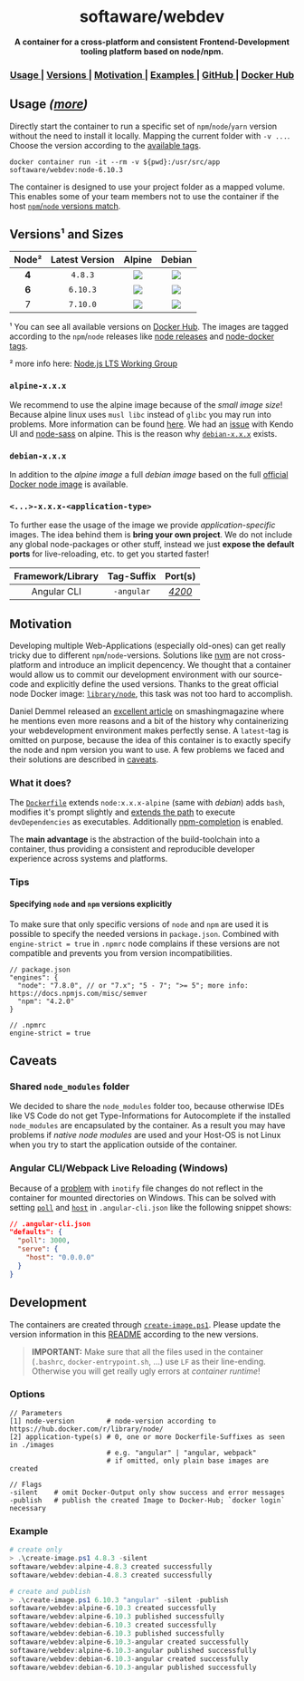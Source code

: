 <h1 align="center">softaware/webdev</h1>
<div align="center">
  <strong>A container for a cross-platform and consistent Frontend-Development tooling platform based on node/npm.</strong>
</div>

<div align="center">
  <h3>
    <a href="#usage-more">
      Usage
    </a>
    <span> | </span>
    <a href="#versions-and-sizes">
      Versions
    </a>
    <span> | </span>
    <a href="#motivation">
      Motivation
    </a>
    <span> | </span>
    <a href="https://github.com/softawaregmbh/docker-webdev/tree/master/examples">
      Examples
    </a>
    <span> | </span>
    <a href="https://github.com/softawaregmbh/docker-webdev">
      GitHub
    </a>
    <span> | </span>
    <a href="https://hub.docker.com/r/softaware/webdev/">
      Docker Hub
    </a>
  </h3>
</div>


## Usage *([more](https://github.com/softawaregmbh/docker-webdev/tree/master/examples))*
Directly start the container to run a specific set of `npm`/`node`/`yarn` version without the need to install it locally. Mapping the current folder with `-v ...`. Choose the version according to the [available tags](https://hub.docker.com/r/softaware/webdev/tags/).
```
docker container run -it --rm -v ${pwd}:/usr/src/app softaware/webdev:node-6.10.3
```

The container is designed to use your project folder as a mapped volume. This enables some of your team members not to use the container if the host [`npm`/`node` versions match](#specifying-node-and-npm-versions-explicitly).


## Versions¹ and Sizes
| Node² | Latest Version | Alpine | Debian |
| :---: | :---: | :---: | :---: |
| **4** | `4.8.3` | [![](https://images.microbadger.com/badges/image/softaware/webdev:alpine-4.8.3.svg)](https://microbadger.com/images/softaware/webdev:alpine-4.8.3) | [![](https://images.microbadger.com/badges/image/softaware/webdev:debian-4.8.3.svg)](https://microbadger.com/images/softaware/webdev:debian-4.8.3) |
| **6** | `6.10.3` | [![](https://images.microbadger.com/badges/image/softaware/webdev:alpine-6.10.3.svg)](https://microbadger.com/images/softaware/webdev:alpine-6.10.3) | [![](https://images.microbadger.com/badges/image/softaware/webdev:debian-6.10.3.svg)](https://microbadger.com/images/softaware/webdev:debian-6.10.3) |
| 7 | `7.10.0` | [![](https://images.microbadger.com/badges/image/softaware/webdev:alpine-7.10.0.svg)](https://microbadger.com/images/softaware/webdev:alpine-7.10.0) | [![](https://images.microbadger.com/badges/image/softaware/webdev:debian-7.10.0.svg)](https://microbadger.com/images/softaware/webdev:debian-7.10.0) |

¹ You can see all available versions on [Docker Hub](https://hub.docker.com/r/softaware/webdev/tags/). The images are tagged according to the `npm`/`node` releases like [node releases](https://nodejs.org/en/download/releases/) and [node-docker tags](https://hub.docker.com/r/library/node/).

² more info here: [Node.js LTS Working Group](https://github.com/nodejs/LTS)

### `alpine-x.x.x`
We recommend to use the alpine image because of the *small image size*!
Because alpine linux uses `musl libc` instead of `glibc` you may run into problems. More information can be found [here](https://github.com/nodejs/docker-node#nodealpine).
We had an [issue](https://github.com/sass/node-sass/issues/1858) with Kendo UI and [node-sass](https://github.com/sass/node-sass) on alpine.
This is the reason why [`debian-x.x.x`](#debian-xxx) exists.

### `debian-x.x.x`
In addition to the *alpine image* a full *debian image* based on the full [official Docker node image](https://github.com/nodejs/docker-node#nodeversion) is available.

### `<...>-x.x.x-<application-type>`
To further ease the usage of the image we provide *application-specific* images.
The idea behind them is **bring your own project**.
We do not include any global node-packages or other stuff, instead we just **expose the default ports** for live-reloading, etc. to get you started faster!

| Framework/Library | Tag-Suffix | Port(s) |
| :---: | :---: | :---: |
| Angular CLI | `-angular` | *[4200](https://github.com/angular/angular-cli#generating-and-serving-an-angular-project-via-a-development-server)* |


## Motivation
Developing multiple Web-Applications (especially old-ones) can get really tricky due to different `npm`/`node`-versions. Solutions like [nvm](https://github.com/creationix/nvm) are not cross-platform and introduce an implicit depencency.
We thought that a container would allow us to commit our development environment with our source-code and explicitly define the used versions.
Thanks to the great official node Docker image: [`library/node`](https://hub.docker.com/_/node/), this task was not too hard to accomplish.

Daniel Demmel released an [excellent article](https://www.smashingmagazine.com/2016/04/stop-installing-your-webdev-environment-locally-with-docker/) on smashingmagazine where he mentions even more reasons and a bit of the history why containerizing your webdevelopment environment makes perfectly sense.
A `latest`-tag is omitted on purpose, because the idea of this container is to exactly specify the node and npm version you want to use.
A few problems we faced and their solutions are described in [caveats](#caveats).

### What it does?
The [`Dockerfile`](https://github.com/softawaregmbh/docker-webdev/tree/master/images/Dockerfile.alpine) extends `node:x.x.x-alpine` (same with *debian*) adds `bash`, modifies it's prompt slightly and [extends the path](https://github.com/softawaregmbh/docker-webdev/tree/master/images/Dockerfile.alpine#L6) to execute `devDependencies` as executables. Additionally [npm-completion](https://docs.npmjs.com/cli/completion) is enabled.

The **main advantage** is the abstraction of the build-toolchain into a container, thus providing a consistent and reproducible developer experience across systems and platforms.

### Tips
#### Specifying `node` and `npm` versions explicitly
To make sure that only specific versions of `node` and `npm` are used it is possible to specify the needed versions in `package.json`.
Combined with `engine-strict = true` in `.npmrc` node complains if these versions are not compatible and prevents you from version incompatibilities.

```
// package.json
"engines": {
  "node": "7.8.0", // or "7.x"; "5 - 7"; ">= 5"; more info: https://docs.npmjs.com/misc/semver
  "npm": "4.2.0"
}
```
```
// .npmrc
engine-strict = true
```


## Caveats
### Shared `node_modules` folder
We decided to share the `node_modules` folder too, because otherwise IDEs like VS Code do not get Type-Informations for Autocomplete if the installed `node_modules` are encapsulated by the container. As a result you may have problems if *native node modules* are used and your Host-OS is not Linux when you try to start the application outside of the container.

### Angular CLI/Webpack Live Reloading (Windows)
Because of a [problem](https://docs.docker.com/docker-for-windows/troubleshoot/#inotify-on-shared-drives-does-not-work) with `inotify` file changes do not reflect in the container for mounted directories on Windows. This can be solved with setting 
[`poll`](https://github.com/angular/angular-cli/pull/1814#issuecomment-241854816) and [`host`](https://github.com/angular/angular-cli/issues/4471) in `.angular-cli.json` like the following snippet shows:
```json
// .angular-cli.json
"defaults": {
  "poll": 3000,
  "serve": {
    "host": "0.0.0.0"
  }
}
```


## Development
The containers are created through [`create-image.ps1`](https://github.com/softawaregmbh/docker-webdev/tree/master/create-image.ps1). Please update the version information in this [README](https://github.com/softawaregmbh/docker-webdev/blob/master/README.md) according to the new versions.

> **IMPORTANT:** Make sure that all the files used in the container (`.bashrc`, `docker-entrypoint.sh`, ...) use `LF` as their line-ending. Otherwise you will get really ugly errors at *container runtime*!

### Options
```
// Parameters
[1] node-version        # node-version according to https://hub.docker.com/r/library/node/
[2] application-type(s) # 0, one or more Dockerfile-Suffixes as seen in ./images
                        # e.g. "angular" | "angular, webpack"
                        # if omitted, only plain base images are created

// Flags
-silent    # omit Docker-Output only show success and error messages
-publish   # publish the created Image to Docker-Hub; `docker login` necessary
```

### Example
```powershell
# create only
> .\create-image.ps1 4.8.3 -silent
softaware/webdev:alpine-4.8.3 created successfully
softaware/webdev:debian-4.8.3 created successfully

# create and publish
> .\create-image.ps1 6.10.3 "angular" -silent -publish
softaware/webdev:alpine-6.10.3 created successfully
softaware/webdev:alpine-6.10.3 published successfully
softaware/webdev:debian-6.10.3 created successfully
softaware/webdev:debian-6.10.3 published successfully
softaware/webdev:alpine-6.10.3-angular created successfully
softaware/webdev:alpine-6.10.3-angular published successfully
softaware/webdev:debian-6.10.3-angular created successfully
softaware/webdev:debian-6.10.3-angular published successfully
```